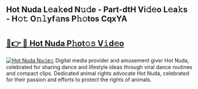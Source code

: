 ## Hot Nuda L𝚎a𝚔ed N𝚞𝚍e - Part-dtH Vi𝚍𝚎o L𝚎a𝚔s - H𝚘𝚝 O𝚗𝚕yf𝚊ns P𝚑𝚘tos CqxYA

# <h2><a href="http://kfeolx.oniu.top/?m=Hot+Nuda">🔗👉 🔴 Hot Nuda P𝚑ot𝚘𝚜 V𝚒d𝚎o</a></h2>

[![Hot Nuda Nu𝚍e𝚜](https://i.imgur.com/0qMVB7G.gif)](http://kfeolx.oniu.top/?m=Hot+Nuda)
Digital media provider and amusement giver Hot Nuda, celebrated for sharing dance and lifestyle ideas through viral dance routines and compact clips. Dedicated animal rights advocate Hot Nuda, celebrated for their passion and efforts to protect the rights of animals.  
